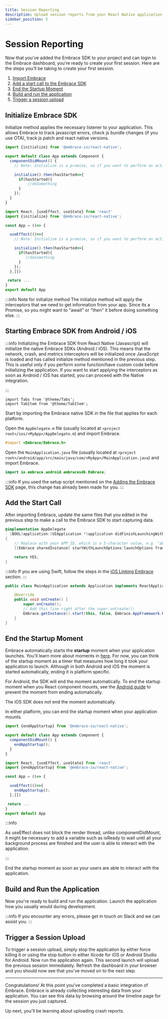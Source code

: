 ```yaml
---
title: Session Reporting
description: Upload session reports from your React Native application using the Embrace SDK
sidebar_position: 5
---
```


# Session Reporting

Now that you’ve added the Embrace SDK to your project and can login to the Embrace dashboard, you’re ready to create your first session.
Here are the steps you’ll be taking to create your first session.

1. [Import Embrace](/react-native/integration/session-reporting#import-embrace)
1. [Add a start call to the Embrace SDK](/react-native/integration/session-reporting#add-the-start-call)
1. [End the Startup Moment](/react-native/integration/session-reporting#end-the-startup-moment)
1. [Build and run the application](/react-native/integration/session-reporting#build-and-run-the-application)
1. [Trigger a session upload](/react-native/integration/session-reporting#trigger-a-session-upload)

## Initialize Embrace SDK

Initialize method applies the necessary listener to your application. This allows Embrace to track javascript errors, check js bundle changes (if you use OTA), track js patch and react native versions.

<Tabs groupId="platform" queryString="platform">
<TabItem value="ios" label="Component">

```javascript
import {initialize} from '@embrace-io/react-native';

export default class App extends Component {
  componentDidMount() {
    // Note: Initialize is a promise, so if you want to perform an action and it must be tracked, it is recommended to use await to wait for the method to finish

    initialize().then(hasStarted=>{
      if(hasStarted){
          //doSomething
      }
    });
  }
}
```
</TabItem>
<TabItem value="hooks" label="Hooks">

```javascript
import React, {useEffect, useState} from 'react'
import {initialize} from '@embrace-io/react-native';

const App = ()=> {

  useEffect(()=>{
    // Note: Initialize is a promise, so if you want to perform an action and it must be tracked, it is recommended to use await to wait for the method to finish

    initialize().then(hasStarted=>{
      if(hasStarted){
         //doSomething
      }
    });
  },[])

 return ...
}
export default App
```

</TabItem>
</Tabs>

:::info Note for initialize method
The initialize method will apply the interceptors that we need to get information from your app. Since its a Promise, so you might want to "await" or "then" it before doing something else. 
:::
## Starting Embrace SDK from Android / iOS

:::info
Initializing the Embrace SDK from React Native (Javascript) will initialize the native Embrace SDKs (Android / iOS). This means that the network, crash, and metrics interceptors will be initialized once JavaScript is loaded and has called initialize method mentioned in the previous step. This is useful only if you perform some function/have custom code before initializing the application. If you want to start applying the interceptors as soon as Android / iOS has started, you can proceed with the Native integration.

:::


```mdx-code-block
import Tabs from '@theme/Tabs';
import TabItem from '@theme/TabItem';
```
Start by importing the Embrace native SDK in the file that applies for each platform.

<Tabs groupId="platform" queryString="platform">


<TabItem value="ios" label="iOS">

Open the `AppDelegate.m` file (usually located at `<project root>/ios/<MyApp>/AppDelegate.m`) and import Embrace.
```objectivec
#import <Embrace/Embrace.h>
```

</TabItem>
<TabItem value="android" label="Android">

Open the `MainApplication.java` file (usually located at `<project root>/android/app/src/main/java/com/<MyApp>/MainApplication.java`) and import Embrace.

```java
import io.embrace.android.embracesdk.Embrace;
```

</TabItem>
</Tabs>

:::info
If you used the setup script mentioned on the [Adding the Embrace SDK](/react-native/integration/add-embrace-sdk) page, this change has already been made for you.
:::

## Add the Start Call

After importing Embrace, update the same files that you edited in the previous step to make a call to the Embrace SDK to start capturing data.

<Tabs groupId="platform" queryString="platform">
<TabItem value="ios" label="iOS">

```objectivec
@implementation AppDelegate
- (BOOL)application:(UIApplication *)application didFinishLaunchingWithOptions:(NSDictionary *) launchOptions
{
    // Replace with your APP_ID, which is a 5-character value, e.g. "aBc45"
    [[Embrace sharedInstance] startWithLaunchOptions:launchOptions framework:EMBAppFrameworkReactNative];

    return YES;
}
```

:::info
If you are using Swift, follow the steps in the [iOS Linking Embrace](/ios/integration/session-reporting) section.
:::

</TabItem>
<TabItem value="android" label="Android">

```java
public class MainApplication extends Application implements ReactApplication {

    @Override
    public void onCreate() {
        super.onCreate();
        // Add this line right after the super.onCreate();
        Embrace.getInstance().start(this, false, Embrace.AppFramework.REACT_NATIVE);
    }
}
```

</TabItem>
</Tabs>

## End the Startup Moment

Embrace automatically starts the **startup** moment when your application launches.
You'll learn more about moments in [here](/react-native/features/moments).
For now, you can think of the startup moment as a timer that measures how long it took your application to launch.
Although in both Android and iOS the moment is started automatically, ending it is platform specific.

For Android, the SDK will end the moment automatically.
To end the startup moment when you React component mounts, see the [Android guide](/android/integration/session-reporting#end-the-startup-moment) to prevent the moment from ending automatically.

The iOS SDK does not end the moment automatically.

In either platform, you can end the startup moment when your application mounts.

<Tabs groupId="platform" queryString="platform">
<TabItem value="ios" label="Component">

```javascript
import {endAppStartup} from '@embrace-io/react-native';

export default class App extends Component {
  componentDidMount() {
    endAppStartup();
  }
}
```

</TabItem>
<TabItem value="hooks" label="Hooks">

```javascript
import React, {useEffect, useState} from 'react'
import {endAppStartup} from '@embrace-io/react-native';

const App = ()=> {

  useEffect(()=>{
    endAppStartup();
  },[])

 return ...
}
export default App
```
:::info

As useEffect does not block the render thread, unlike componentDidMount, it might be necessary to add a variable such as isReady to wait until all your background process are finished and the user is able to interact with the application.

:::
</TabItem>
</Tabs>


End the startup moment as soon as your users are able to interact with the application. 

## Build and Run the Application

Now you're ready to build and run the application.
Launch the application how you usually would during development.

:::info
If you encounter any errors, please get in touch on Slack and we can assist you.
:::

## Trigger a Session Upload

To trigger a session upload, simply stop the application by either force killing
it or using the stop button in either Xcode for iOS or Android Studio for Android.
Now run the application again.
This second launch will upload the previous session immediately.
Refresh the dashboard in your browser and you should now see that you've moved on to the next step.

---

Congratulations! At this point you've completed a basic integration of Embrace.
Embrace is already collecting interesting data from your application. You can
see this data by browsing around the timeline page for the session you just captured.

Up next, you'll be learning about uploading crash reports.
